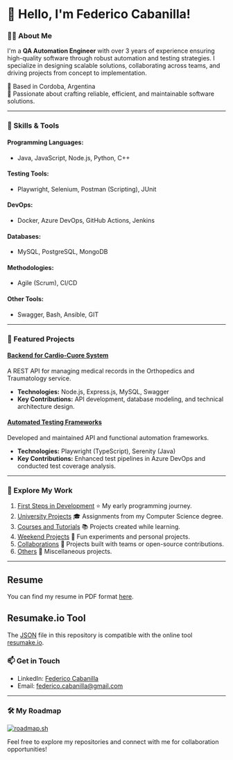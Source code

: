 # 👋 Hello, I'm Federico Cabanilla!

### 👨‍💻 About Me

I'm a **QA Automation Engineer** with over 3 years of experience ensuring high-quality software through robust automation and testing strategies. I specialize in designing scalable solutions, collaborating across teams, and driving projects from concept to implementation.

📍 Based in Cordoba, Argentina  
🌟 Passionate about crafting reliable, efficient, and maintainable software solutions.

---

### 🚀 Skills & Tools

#### Programming Languages:

- Java, JavaScript, Node.js, Python, C++

#### Testing Tools:

- Playwright, Selenium, Postman (Scripting), JUnit

#### DevOps:

- Docker, Azure DevOps, GitHub Actions, Jenkins

#### Databases:

- MySQL, PostgreSQL, MongoDB

#### Methodologies:

- Agile (Scrum), CI/CD

#### Other Tools:

- Swagger, Bash, Ansible, GIT

---

### 🌟 Featured Projects

#### [Backend for Cardio-Cuore System](#)

A REST API for managing medical records in the Orthopedics and Traumatology service.

- **Technologies:** Node.js, Express.js, MySQL, Swagger
- **Key Contributions:** API development, database modeling, and technical architecture design.

#### [Automated Testing Frameworks](#)

Developed and maintained API and functional automation frameworks.

- **Technologies:** Playwright (TypeScript), Serenity (Java)
- **Key Contributions:** Enhanced test pipelines in Azure DevOps and conducted test coverage analysis.

---

### 📂 Explore My Work

1. [First Steps in Development](https://github.com/stars/fcabanilla/lists/first-steps-in-development) ⭐ My early programming journey.
2. [University Projects](https://github.com/stars/fcabanilla/lists/university-projects) 🎓 Assignments from my Computer Science degree.
3. [Courses and Tutorials](https://github.com/stars/fcabanilla/lists/courses-and-tutorials) 📚 Projects created while learning.
4. [Weekend Projects](https://github.com/stars/fcabanilla/lists/weekend-projects) 🌟 Fun experiments and personal projects.
5. [Collaborations](https://github.com/stars/fcabanilla/lists/collaborations) 🤝 Projects built with teams or open-source contributions.
6. [Others](https://github.com/stars/fcabanilla/lists/others) 📂 Miscellaneous projects.

---

## Resume

You can find my resume in PDF format [here](./resume.pdf).

## Resumake.io Tool

The [JSON](resume.json) file in this repository is compatible with the online tool [resumake.io](https://resumake.io).

### 📫 Get in Touch

- LinkedIn: [Federico Cabanilla](https://www.linkedin.com/in/fcabanilla/)
- Email: [federico.cabanilla@gmail.com](mailto:federico.cabanilla@gmail.com)

---

### 🛠️ My Roadmap

[![roadmap.sh](https://roadmap.sh/card/wide/6729bf0631d65c235dba45cc?variant=dark&roadmaps=backend%2Cqa%2Cdevops)](https://roadmap.sh)

Feel free to explore my repositories and connect with me for collaboration opportunities!
